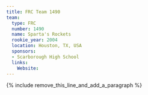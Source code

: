```yaml
---
title: FRC Team 1490
team:
  type: FRC
  number: 1490
  name: Sparta's Rockets
  rookie_year: 2004
  location: Houston, TX, USA
  sponsors:
  - Scarborough High School
  links:
    Website:
---
```


{% include remove_this_line_and_add_a_paragraph %}